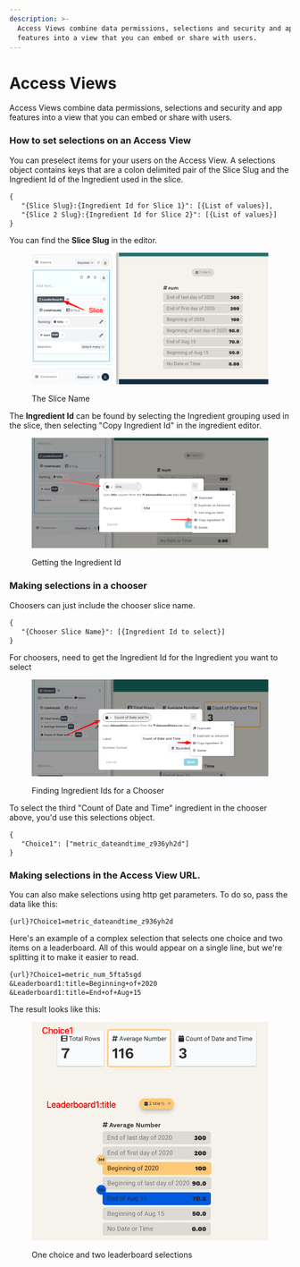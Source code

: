 ```yaml
---
description: >-
  Access Views combine data permissions, selections and security and app
  features into a view that you can embed or share with users.
---
```


# Access Views

Access Views combine data permissions, selections and security and app features into a view that you can embed or share with users.

### How to set selections on an Access View

You can preselect items for your users on the Access View. A selections object contains keys that are a colon delimited pair of the Slice Slug and the Ingredient Id of the Ingredient used in the slice.

```
{
   "{Slice Slug}:{Ingredient Id for Slice 1}": [{List of values}],
   "{Slice 2 Slug}:{Ingredient Id for Slice 2}": [{List of values}]
}
```

You can find the **Slice Slug** in the editor.&#x20;

<figure><img src="../.gitbook/assets/image (403).png" alt=""><figcaption><p>The Slice Name</p></figcaption></figure>

The **Ingredient Id** can be found by selecting the Ingredient grouping used in the slice, then selecting "Copy Ingredient Id" in the ingredient editor.

<figure><img src="../.gitbook/assets/image (404).png" alt=""><figcaption><p>Getting the Ingredient Id</p></figcaption></figure>

### Making selections in a chooser

Choosers can just include the chooser slice name.

```
{ 
   "{Chooser Slice Name}": [{Ingredient Id to select}]
}
```

For choosers, need to get the Ingredient Id for the Ingredient you want to select

<figure><img src="../.gitbook/assets/image (405).png" alt=""><figcaption><p>Finding Ingredient Ids for a Chooser</p></figcaption></figure>

To select the third "Count of Date and Time" ingredient in the chooser above, you'd use this selections object.

```
{
   "Choice1": ["metric_dateandtime_z936yh2d"]
}
```

### Making selections in the Access View URL.

You can also make selections using http get parameters. To do so, pass the data like this:

```
{url}?Choice1=metric_dateandtime_z936yh2d
```

Here's an example of a complex selection that selects one choice and two items on a leaderboard. All of this would appear on a single line, but we're splitting it to make it easier to read.

```
{url}?Choice1=metric_num_5fta5sgd
&Leaderboard1:title=Beginning+of+2020
&Leaderboard1:title=End+of+Aug+15
```

The result looks like this:

<figure><img src="../.gitbook/assets/image (406).png" alt=""><figcaption><p>One choice and two leaderboard selections</p></figcaption></figure>
